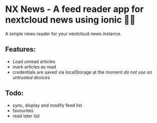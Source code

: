# NX News - A feed reader app for nextcloud news using ionic 📰📱

A simple news reader for your nextcloud news instance.

## Features:
- Load unread articles
- mark articles as read
- credentials are saved via localStorage at the moment *do not use on untrusted devices*


## Todo:
- sync, display and modify feed list
- favourites
- read later list
